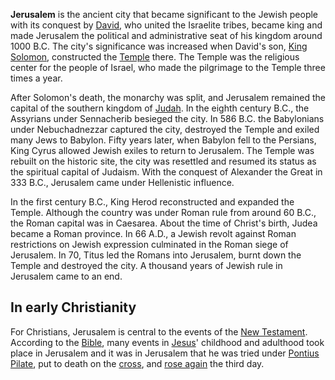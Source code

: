 **Jerusalem** is the ancient city that became significant to the
Jewish people with its conquest by [David](David "David"), who
united the Israelite tribes, became king and made Jerusalem the
political and administrative seat of his kingdom around 1000 B.C.
The city's significance was increased when David's son,
[King Solomon](Solomon "Solomon"), constructed the
[Temple](Temple "Temple") there. The Temple was the religious
center for the people of Israel, who made the pilgrimage to the
Temple three times a year.

After Solomon's death, the monarchy was split, and Jerusalem
remained the capital of the southern kingdom of
[Judah](index.php?title=Judah&action=edit&redlink=1 "Judah (page does not exist)").
In the eighth century B.C., the Assyrians under Sennacherib
besieged the city. In 586 B.C. the Babylonians under Nebuchadnezzar
captured the city, destroyed the Temple and exiled many Jews to
Babylon. Fifty years later, when Babylon fell to the Persians, King
Cyrus allowed Jewish exiles to return to Jerusalem. The Temple was
rebuilt on the historic site, the city was resettled and resumed
its status as the spiritual capital of Judaism. With the conquest
of Alexander the Great in 333 B.C., Jerusalem came under
Hellenistic influence.

In the first century B.C., King Herod reconstructed and expanded
the Temple. Although the country was under Roman rule from around
60 B.C., the Roman capital was in Caesarea. About the time of
Christ's birth, Judea became a Roman province. In 66 A.D., a Jewish
revolt against Roman restrictions on Jewish expression culminated
in the Roman siege of Jerusalem. In 70, Titus led the Romans into
Jerusalem, burnt down the Temple and destroyed the city. A thousand
years of Jewish rule in Jerusalem came to an end.

## In early Christianity

For Christians, Jerusalem is central to the events of the
[New Testament](New_Testament "New Testament"). According to the
[Bible](Bible "Bible"), many events in [Jesus](Jesus "Jesus")'
childhood and adulthood took place in Jerusalem and it was in
Jerusalem that he was tried under
[Pontius Pilate](Pontius_Pilate "Pontius Pilate"), put to death on
the
[cross](index.php?title=Cross&action=edit&redlink=1 "Cross (page does not exist)"),
and [rose again](Resurrection "Resurrection") the third day.




